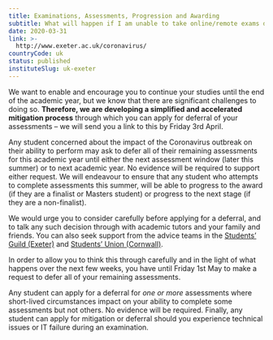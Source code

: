 ```yaml
---
title: Examinations, Assessments, Progression and Awarding
subtitle: What will happen if I am unable to take online/remote exams due to disruption or sickness relating to coronavirus?
date: 2020-03-31
link: >-
  http://www.exeter.ac.uk/coronavirus/
countryCode: uk
status: published
instituteSlug: uk-exeter
---
```

We want to enable and encourage you to continue your studies until the end of the academic year, but we know that there are significant challenges to doing so. **Therefore, we are developing a simplified and accelerated mitigation process** through which you can apply for deferral of your assessments – we will send you a link to this by Friday 3rd April.

Any student concerned about the impact of the Coronavirus outbreak on their ability to perform may ask to defer all of their remaining assessments for this academic year until either the next assessment window (later this summer) or to next academic year. No evidence will be required to support either request. We will endeavour to ensure that any student who attempts to complete assessments this summer, will be able to progress to the award (if they are a finalist or Masters student) or progress to the next stage (if they are a non-finalist).

We would urge you to consider carefully before applying for a deferral, and to talk any such decision through with academic tutors and your family and friends. You can also seek support from the advice teams in the [Students’ Guild (Exeter)](https://www.exeterguild.org/advice/) and [Students’ Union (Cornwall)](https://www.thesu.org.uk/advice/).

In order to allow you to think this through carefully and in the light of what happens over the next few weeks, you have until Friday 1st May to make a request to defer all of your remaining assessments.

Any student can apply for a deferral for _one or more_ assessments where short-lived circumstances impact on your ability to complete some assessments but not others. No evidence will be required. Finally, any student can apply for mitigation or deferral should you experience technical issues or IT failure during an examination.
